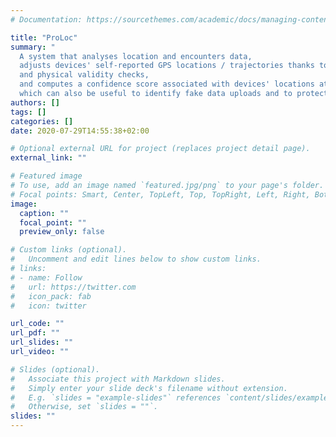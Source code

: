 ```yaml
---
# Documentation: https://sourcethemes.com/academic/docs/managing-content/

title: "ProLoc"
summary: "
  A system that analyses location and encounters data,
  adjusts devices' self-reported GPS locations / trajectories thanks to close-range encounters information
  and physical validity checks,
  and computes a confidence score associated with devices' locations at given points in time, 
  which can also be useful to identify fake data uploads and to protect against Sybil attacks. "
authors: []
tags: []
categories: []
date: 2020-07-29T14:55:38+02:00

# Optional external URL for project (replaces project detail page).
external_link: ""

# Featured image
# To use, add an image named `featured.jpg/png` to your page's folder.
# Focal points: Smart, Center, TopLeft, Top, TopRight, Left, Right, BottomLeft, Bottom, BottomRight.
image:
  caption: ""
  focal_point: ""
  preview_only: false

# Custom links (optional).
#   Uncomment and edit lines below to show custom links.
# links:
# - name: Follow
#   url: https://twitter.com
#   icon_pack: fab
#   icon: twitter

url_code: ""
url_pdf: ""
url_slides: ""
url_video: ""

# Slides (optional).
#   Associate this project with Markdown slides.
#   Simply enter your slide deck's filename without extension.
#   E.g. `slides = "example-slides"` references `content/slides/example-slides.md`.
#   Otherwise, set `slides = ""`.
slides: ""
---
```

